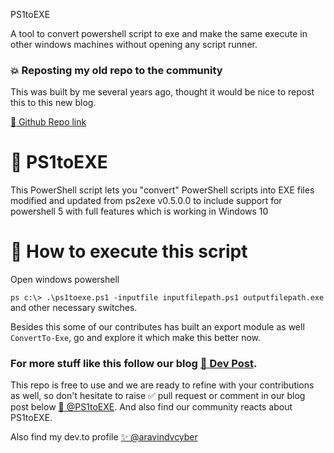 PS1toEXE

A tool to convert powershell script to exe and make the same execute in other windows machines without opening any script runner.


### :boom: Reposting my old repo to the community

This was built by me several years ago, thought it would be nice to repost this to this new blog.

[:link: Github Repo link](https://github.com/aravindvcyber/PS1toEXE)

#  :dart: PS1toEXE

This PowerShell script lets you "convert" PowerShell scripts into EXE files modified and updated from ps2exe v0.5.0.0 to include support for powershell 5 with full features which is working in Windows 10

# :runner: How to execute this script

Open windows powershell

```ps c:\> .\ps1toexe.ps1 -inputfile inputfilepath.ps1 outputfilepath.exe``` and other necessary switches.

Besides this some of our contributes has built an export module as well `ConvertTo-Exe`, go and explore it which make this better now.

### For more stuff like this follow our blog [:postbox: Dev Post](https://devpost.hashnode.dev).

This repo is free to use and we are ready to refine with your contributions as well, so don't hesitate to raise :white_check_mark: pull request or comment in our blog post below [:link: @PS1toEXE](https://devpost.hashnode.dev/PS1toEXE). And also find our community reacts about PS1toEXE.



Also find my dev.to profile [:sparkles: @aravindvcyber](https://dev.to/aravindvcyber)


